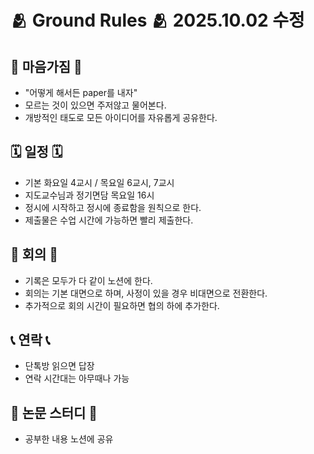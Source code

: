 # 🫂 Ground Rules 🫂 2025.10.02 수정

## 🥰 마음가짐 🥰
* "어떻게 해서든 paper를 내자"
*  모르는 것이 있으면 주저않고 물어본다. 
*  개방적인 태도로 모든 아이디어를 자유롭게 공유한다.

## 🗓️ 일정 🗓️
* 기본 화요일 4교시 / 목요일 6교시, 7교시
* 지도교수님과 정기면담 목요일 16시
* 정시에 시작하고 정시에 종료함을 원칙으로 한다.
* 제출물은 수업 시간에 가능하면 빨리 제출한다.

## 📜 회의 📜
* 기록은 모두가 다 같이 노션에 한다.
* 회의는 기본 대면으로 하며, 사정이 있을 경우 비대면으로 전환한다.
* 추가적으로 회의 시간이 필요하면 협의 하에 추가한다.

## 📞 연락 📞
*  단톡방 읽으면 답장
*  연락 시간대는 아무때나 가능

## 📌 논문 스터디 📌
*  공부한 내용 노션에 공유
